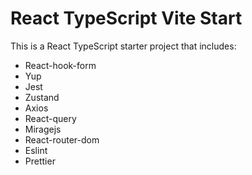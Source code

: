 # React TypeScript Vite Start

This is a React TypeScript starter project that includes:

- React-hook-form
- Yup
- Jest
- Zustand
- Axios
- React-query
- Miragejs
- React-router-dom
- Eslint
- Prettier
